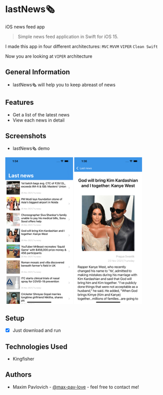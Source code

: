 # lastNews🗞
iOS news feed app
> Simple news feed application in Swift for iOS 15.

I made this app in four different architectures: `MVC` `MVVM` `VIPER` `Clean Swift`

Now you are looking at `VIPER` architecture
## General Information
- lastNews🗞 will help you to keep abreast of news
## Features
- Get a list of the latest news
- View each news in detail

## Screenshots
- lastNews🗞 demo

<img src="https://github.com/max-pav-love/lastNews/blob/main/Screenshots/MainScreen.png" width="214" height="463">  <img src="https://github.com/max-pav-love/lastNews/blob/main/Screenshots/DetailScreen.png" width="214" height="463">

## Setup
- [x] Just download and run

## Technologies Used
- Kingfisher

## Authors
- Maxim Pavlovich - [@max-pav-love](https://github.com/max-pav-love) - feel free to contact me!
